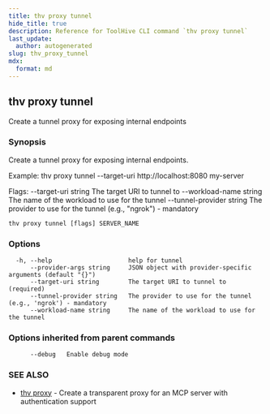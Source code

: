 ```yaml
---
title: thv proxy tunnel
hide_title: true
description: Reference for ToolHive CLI command `thv proxy tunnel`
last_update:
  author: autogenerated
slug: thv_proxy_tunnel
mdx:
  format: md
---
```


## thv proxy tunnel

Create a tunnel proxy for exposing internal endpoints

### Synopsis

Create a tunnel proxy for exposing internal endpoints.

Example:
  thv proxy tunnel --target-uri http://localhost:8080 my-server

Flags:
  --target-uri string   The target URI to tunnel to
  --workload-name string The name of the workload to use for the tunnel
  --tunnel-provider string The provider to use for the tunnel (e.g., "ngrok") - mandatory


```
thv proxy tunnel [flags] SERVER_NAME
```

### Options

```
  -h, --help                     help for tunnel
      --provider-args string     JSON object with provider-specific arguments (default "{}")
      --target-uri string        The target URI to tunnel to (required)
      --tunnel-provider string   The provider to use for the tunnel (e.g., 'ngrok') - mandatory
      --workload-name string     The name of the workload to use for the tunnel
```

### Options inherited from parent commands

```
      --debug   Enable debug mode
```

### SEE ALSO

* [thv proxy](thv_proxy.md)	 - Create a transparent proxy for an MCP server with authentication support


